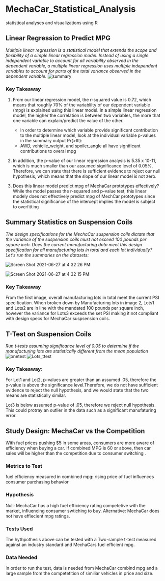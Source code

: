 # MechaCar_Statistical_Analysis
statistical analyses and visualizations using R

## Linear Regression to Predict MPG
_Multiple linear regression is a statistical model that extends the scope and flexibility of a simple linear regression model. Instead of using a single independent variable to account for all variability observed in the dependent variable, a multiple linear regression uses multiple independent variables to account for parts of the total variance observed in the dependent variable._
![summary](https://user-images.githubusercontent.com/79612565/123566394-768c0c80-d774-11eb-9973-c47ca3b74d87.png)

### Key Takeaway
1. From our linear regression model, the r-squared value is 0.72, which means that roughly 70% of the variablilty of our dependent variable (mpg) is explained using this linear model.  In a simple linear regression model, the higher the correlation is between two variables, the more that one variable can explain/predict the value of the other.
    - In order to determine which variable provide significant contribution to the multiple linear model, look at the individual variable p-values in the summary output Pr(>ltl):
    - AWD, vehicile_weight, and spoiler_angle all have significant contributions to overal mpg
2. In addition, the p-value of our linear regression analysis is 5.35 x 10-11, which is much smaller than our assumed significance level of 0.05%. Therefore, we can state that there is sufficient evidence to reject our null hypothesis, which means that the slope of our linear model is not zero.

3. Does this linear model predict mpg of MechaCar prototypes effectively? While the model passes the r-squared and p-value test, this linear modely does not effectively predict mpg of MechCar prototypes since the statistical significance of the intercept implies the model is subject to overfitting

## Summary Statistics on Suspension Coils

_The design specifications for the MechaCar suspension coils dictate that the variance of the suspension coils must not exceed 100 pounds per square inch. Does the current manufacturing data meet this design specification for all manufacturing lots in total and each lot individually? Let's run the summaries on the datasets:_

![Screen Shot 2021-06-27 at 4 32 26 PM](https://user-images.githubusercontent.com/79612565/123565948-56a81900-d773-11eb-95e9-7e36f14c4d32.png)

![Screen Shot 2021-06-27 at 4 32 15 PM](https://user-images.githubusercontent.com/79612565/123565950-590a7300-d773-11eb-8a16-9e7df0a49fa0.png)

### Key Takeaway
From the first image, overall manufacturing lots in total meet the current PSI specification. 
When broken down by Manufacturing lots in image 2, Lots1 and Lots2 are in line with the mandated 100 pounds per square inch, however the variance for Lots3 exceeds the set PSI making it not compliant with design specs for MechaCar suspsension coils.  

## T-Test on Suspension Coils
_Run t-tests assuming significance level of 0.05 to determine if the manufacturing lots are statistically different from the mean population_
![onetest](https://user-images.githubusercontent.com/79612565/123565955-5dcf2700-d773-11eb-8770-045bc7832ad4.png)
![Lots_ttest](https://user-images.githubusercontent.com/79612565/123565965-61fb4480-d773-11eb-946f-8feb2fd33106.png)

### Key Takeaway:
For Lot1 and Lot2, p-values are greater than an assumed .05, therefore the p-value is above the significance level.Therefore, we do not have sufficient evidence to reject the null hypothesis, and we would state that the two means are statistically similar.

Lot3 is below assumed p-value of .05, therefore we reject null hypothesis. This could protray an outlier in the data such as a significant manufaturing error.

## Study Design:  MechaCar vs the Competition
With fuel prices pushing $5 in some areas, consumers are more aware of efficiency when buying a car. If combined MPG is 60 or above, then car sales will be higher than the competition due to consumer switching .

### Metrics to Test
fuel efficiency measured in combined mpg: rising price of fuel influences consumer purchasing behavior

### Hypothesis
Null: MechaCar has a high fuel efficiency rating competetive with the market, influencing consumer swtiching to buy.
Alternative: MechaCar does not have effiecient mpg ratings.

### Tests Used
The hythpothesis above can be tested with a Two-sample t-test measured against an industry standard and MechaCars fuel efficient mpg.

### Data Needed
In order to run the test, data is needed from MechaCar combind mpg and a large sample from the competetition of similiar vehicles in price and size.
